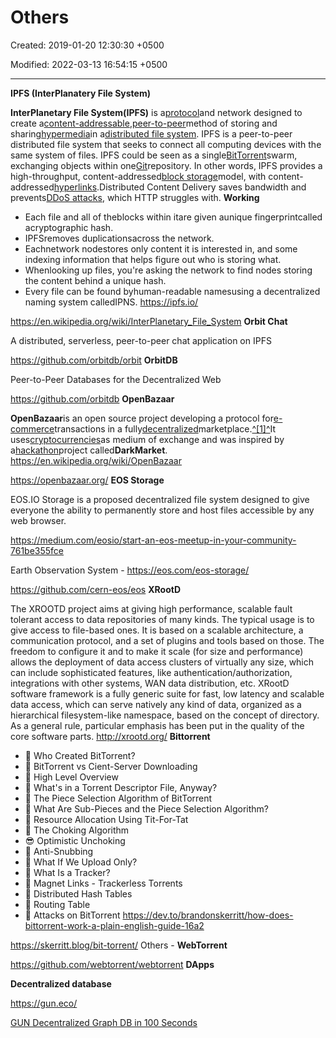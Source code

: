 # Others

Created: 2019-01-20 12:30:30 +0500

Modified: 2022-03-13 16:54:15 +0500

---

**IPFS (InterPlanatery File System)**

**InterPlanetary File System(IPFS)** is a[protocol](https://en.wikipedia.org/wiki/Communications_protocol)and network designed to create a[content-addressable](https://en.wikipedia.org/wiki/Content-addressable_storage),[peer-to-peer](https://en.wikipedia.org/wiki/Peer-to-peer)method of storing and sharing[hypermedia](https://en.wikipedia.org/wiki/Hypermedia)in a[distributed file system](https://en.wikipedia.org/wiki/Distributed_file_system).
IPFS is a peer-to-peer distributed file system that seeks to connect all computing devices with the same system of files. IPFS could be seen as a single[BitTorrent](https://en.wikipedia.org/wiki/BitTorrent)swarm, exchanging objects within one[Git](https://en.wikipedia.org/wiki/Git_(software))repository. In other words, IPFS provides a high-throughput, content-addressed[block storage](https://en.wikipedia.org/wiki/Block_storage)model, with content-addressed[hyperlinks](https://en.wikipedia.org/wiki/Hyperlink).Distributed Content Delivery saves bandwidth and prevents[DDoS attacks](https://en.wikipedia.org/wiki/Denial-of-service_attack), which HTTP struggles with.
**Working**
-   Each file and all of theblocks within itare given aunique fingerprintcalled acryptographic hash.
-   IPFSremoves duplicationsacross the network.
-   Eachnetwork nodestores only content it is interested in, and some indexing information that helps figure out who is storing what.
-   Whenlooking up files, you're asking the network to find nodes storing the content behind a unique hash.
-   Every file can be found byhuman-readable namesusing a decentralized naming system calledIPNS.
<https://ipfs.io/>

<https://en.wikipedia.org/wiki/InterPlanetary_File_System>
**Orbit Chat**

A distributed, serverless, peer-to-peer chat application on IPFS

<https://github.com/orbitdb/orbit>
**OrbitDB**

Peer-to-Peer Databases for the Decentralized Web

<https://github.com/orbitdb>
**OpenBazaar**

**OpenBazaar**is an open source project developing a protocol for[e-commerce](https://en.wikipedia.org/wiki/E-commerce)transactions in a fully[decentralized](https://en.wikipedia.org/wiki/Decentralization)marketplace.[^[1]^](https://en.wikipedia.org/wiki/OpenBazaar#cite_note-1)It uses[cryptocurrencies](https://en.wikipedia.org/wiki/Cryptocurrency)as medium of exchange and was inspired by a[hackathon](https://en.wikipedia.org/wiki/Hackathon)project called**DarkMarket**.
<https://en.wikipedia.org/wiki/OpenBazaar>

<https://openbazaar.org/>
**EOS Storage**

EOS.IO Storage is a proposed decentralized file system designed to give everyone the ability to permanently store and host files accessible by any web browser.

<https://medium.com/eosio/start-an-eos-meetup-in-your-community-761be355fce>

Earth Observation System - <https://eos.com/eos-storage/>

<https://github.com/cern-eos/eos>
**XRootD**

The XROOTD project aims at giving high performance, scalable fault tolerant access to data repositories of many kinds. The typical usage is to give access to file-based ones. It is based on a scalable architecture, a communication protocol, and a set of plugins and tools based on those. The freedom to configure it and to make it scale (for size and performance) allows the deployment of data access clusters of virtually any size, which can include sophisticated features, like authentication/authorization, integrations with other systems, WAN data distribution, etc.
XRootD software framework is a fully generic suite for fast, low latency and scalable data access, which can serve natively any kind of data, organized as a hierarchical filesystem-like namespace, based on the concept of directory. As a general rule, particular emphasis has been put in the quality of the core software parts.
<http://xrootd.org/>
**Bittorrent**
-   💭 Who Created BitTorrent?
-   🥊 BitTorrent vs Cient-Server Downloading
-   📑 High Level Overview
-   📁 What's in a Torrent Descriptor File, Anyway?
-   🧀 The Piece Selection Algorithm of BitTorrent
-   🌆 What Are Sub-Pieces and the Piece Selection Algorithm?
-   🌱 Resource Allocation Using Tit-For-Tat
-   🎐 The Choking Algorithm
-   😎 Optimistic Unchoking
-   🤕 Anti-Snubbing
-   🤔 What If We Upload Only?
-   🐝 What Is a Tracker?
-   🧲 Magnet Links - Trackerless Torrents
-   🐍 Distributed Hash Tables
-   📌 Routing Table
-   🤺 Attacks on BitTorrent
<https://dev.to/brandonskerritt/how-does-bittorrent-work-a-plain-english-guide-16a2>

<https://skerritt.blog/bit-torrent/>
Others - **WebTorrent**

<https://github.com/webtorrent/webtorrent>
**DApps**

**Decentralized database**

<https://gun.eco/>

[GUN Decentralized Graph DB in 100 Seconds](https://www.youtube.com/watch?v=oTQXzhm8w_8)
